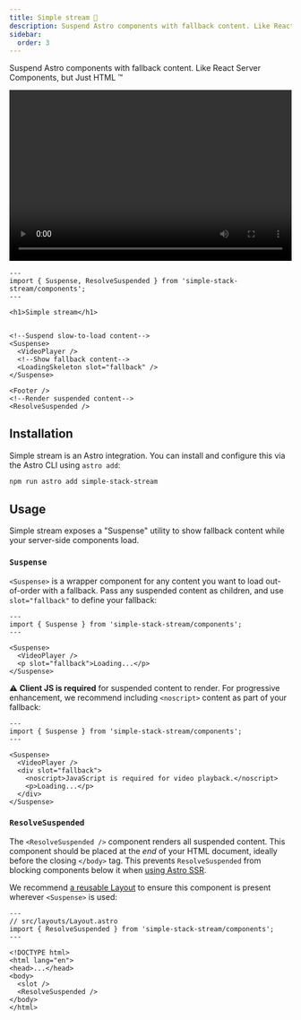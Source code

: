```yaml
---
title: Simple stream 🌊
description: Suspend Astro components with fallback content. Like React Server Components, but Just HTML ™️
sidebar:
  order: 3
---
```


Suspend Astro components with fallback content. Like React Server Components, but Just HTML ™️

<video controls width="100%" style="aspect-ratio:1.65/1" src="/assets/simple-stream-intro.mov"></video>

```astro
---
import { Suspense, ResolveSuspended } from 'simple-stack-stream/components';
---

<h1>Simple stream</h1>


<!--Suspend slow-to-load content-->
<Suspense>
  <VideoPlayer />
  <!--Show fallback content-->
  <LoadingSkeleton slot="fallback" />
</Suspense>

<Footer />
<!--Render suspended content-->
<ResolveSuspended />
```

## Installation

Simple stream is an Astro integration. You can install and configure this via the Astro CLI using `astro add`:

```bash
npm run astro add simple-stack-stream
```

## Usage

Simple stream exposes a "Suspense" utility to show fallback content while your server-side components load.

### `Suspense`

`<Suspense>` is a wrapper component for any content you want to load out-of-order with a fallback. Pass any suspended content as children, and use `slot="fallback"` to define your fallback:

```astro
---
import { Suspense } from 'simple-stack-stream/components';
---

<Suspense>
  <VideoPlayer />
  <p slot="fallback">Loading...</p>
</Suspense>
```

⚠️ **Client JS is required** for suspended content to render. For progressive enhancement, we recommend including `<noscript>` content as part of your fallback:

```astro
---
import { Suspense } from 'simple-stack-stream/components';
---

<Suspense>
  <VideoPlayer />
  <div slot="fallback">
    <noscript>JavaScript is required for video playback.</noscript>
    <p>Loading...</p>
  </div>
</Suspense>
```

### `ResolveSuspended`

The `<ResolveSuspended />` component renders all suspended content. This component should be placed at the _end_ of your HTML document, ideally before the closing `</body>` tag. This prevents `ResolveSuspended` from blocking components below it when [using Astro SSR](https://docs.astro.build/en/guides/server-side-rendering/#html-streaming).

We recommend [a reusable Layout](https://docs.astro.build/en/core-concepts/layouts/) to ensure this component is present wherever `<Suspense>` is used:

```astro
---
// src/layouts/Layout.astro
import { ResolveSuspended } from 'simple-stack-stream/components';
---

<!DOCTYPE html>
<html lang="en">
<head>...</head>
<body>
  <slot />
  <ResolveSuspended />
</body>
</html>
```
